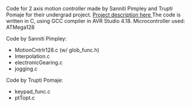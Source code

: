 Code for 2 axis motion controller made by Sanniti Pimpley and Trupti Pomaje for their undergrad project. 
<a href= "http://itp.nyu.edu/~spp306/sanni_blog/?page-portfolio=motion-controller">Project description here </a>
The code is written in C, using GCC compiler in AVR Studio 4.18. Microcontroller used: ATMega128

Code by Sanniti Pimpley:
- MotionCntrlr128.c (w/ glob_func.h)
- Interpolation.c
- electronicGearing.c
- jogging.c

Code by Trupti Pomaje:
- keypad_func.c
- ptTopt.c
